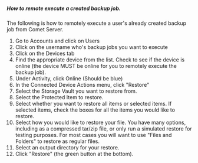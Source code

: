 ##### How to remote execute a created backup job. 


The following is how to remotely execute a user's already created backup job from Comet Server. 


1) Go to Accounts and click on Users
2) Click on the username who's backup jobs you want to execute
3) Click on the Devices tab
4) Find the appropriate device from the list. Check to see if the device is online (the device MUST be online for you to remotely execute the backup job).
5) Under Activity, click Online (Should be blue)
6) In the Connected Device Actions menu, click "Restore"
7) Select the Storage Vault you want to restore from.
8) Select the Protected Item to restore.
9) Select whether you want to restore all items or selected items. If selected items, check the boxes for all the items you would like to restore. 
10) Select how you would like to restore your file. You have many options, including as a compressed tar/zip file, or only run a simulated restore for testing purposes. For most cases you will want to use "Files and Folders" to restore as regular files. 
11) Select an output directory for your restore. 
12) Click "Restore" (the green button at the bottom). 
